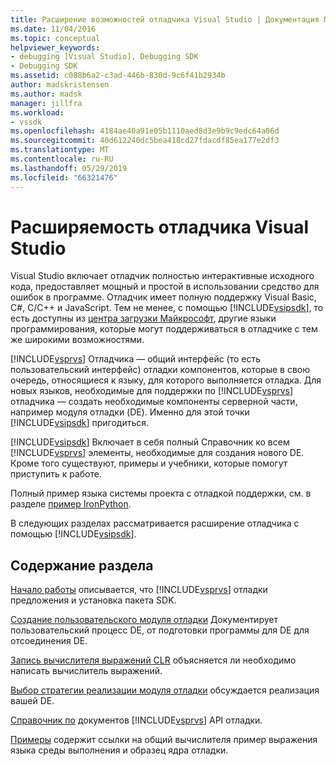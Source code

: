 ```yaml
---
title: Расширение возможностей отладчика Visual Studio | Документация Майкрософт
ms.date: 11/04/2016
ms.topic: conceptual
helpviewer_keywords:
- debugging [Visual Studio], Debugging SDK
- Debugging SDK
ms.assetid: c088b6a2-c3ad-446b-830d-9c6f41b2934b
author: madskristensen
ms.author: madsk
manager: jillfra
ms.workload:
- vssdk
ms.openlocfilehash: 4184ae40a91e05b1110aed8d3e9b9c9edc64a06d
ms.sourcegitcommit: 40d612240dc5bea418cd27fdacdf85ea177e2df3
ms.translationtype: MT
ms.contentlocale: ru-RU
ms.lasthandoff: 05/29/2019
ms.locfileid: "66321476"
---
```

# <a name="visual-studio-debugger-extensibility"></a>Расширяемость отладчика Visual Studio
Visual Studio включает отладчик полностью интерактивные исходного кода, предоставляет мощный и простой в использовании средство для ошибок в программе. Отладчик имеет полную поддержку Visual Basic, C#, C/C++ и JavaScript. Тем не менее, с помощью [!INCLUDE[vsipsdk](../../extensibility/includes/vsipsdk_md.md)], то есть доступны из [центра загрузки Майкрософт](http://go.microsoft.com/fwlink/?LinkId=214453), другие языки программирования, которые могут поддерживаться в отладчике с тем же широкими возможностями.

 [!INCLUDE[vsprvs](../../code-quality/includes/vsprvs_md.md)] Отладчика — общий интерфейс (то есть пользовательский интерфейс) отладки компонентов, которые в свою очередь, относящиеся к языку, для которого выполняется отладка. Для новых языков, необходимые для поддержки по [!INCLUDE[vsprvs](../../code-quality/includes/vsprvs_md.md)] отладчика — создать необходимые компоненты серверной части, например модуля отладки (DE). Именно для этой точки [!INCLUDE[vsipsdk](../../extensibility/includes/vsipsdk_md.md)] пригодиться.

 [!INCLUDE[vsipsdk](../../extensibility/includes/vsipsdk_md.md)] Включает в себя полный Справочник ко всем [!INCLUDE[vsprvs](../../code-quality/includes/vsprvs_md.md)] элементы, необходимые для создания нового DE. Кроме того существуют, примеры и учебники, которые помогут приступить к работе.

 Полный пример языка системы проекта с отладкой поддержки, см. в разделе [пример IronPython](https://www.microsoft.com/download/details.aspx?id=55984).

 В следующих разделах рассматривается расширение отладчика с помощью [!INCLUDE[vsipsdk](../../extensibility/includes/vsipsdk_md.md)].

## <a name="in-this-section"></a>Содержание раздела
 [Начало работы](../../extensibility/debugger/getting-started-with-debugger-extensibility.md) описывается, что [!INCLUDE[vsprvs](../../code-quality/includes/vsprvs_md.md)] отладки предложения и установка пакета SDK.

 [Создание пользовательского модуля отладки](../../extensibility/debugger/creating-a-custom-debug-engine.md) Документирует пользовательский процесс DE, от подготовки программы для DE для отсоединения DE.

 [Запись вычислителя выражений CLR](../../extensibility/debugger/writing-a-common-language-runtime-expression-evaluator.md) объясняется ли необходимо написать вычислитель выражений.

 [Выбор стратегии реализации модуля отладки](../../extensibility/debugger/choosing-a-debug-engine-implementation-strategy.md) обсуждается реализация вашей DE.

 [Справочник по](../../extensibility/debugger/reference/reference-visual-studio-debugging-apis.md) документов [!INCLUDE[vsprvs](../../code-quality/includes/vsprvs_md.md)] API отладки.

 [Примеры](../../extensibility/debugger/visual-studio-debugging-samples.md) содержит ссылки на общий вычислителя пример выражения языка среды выполнения и образец ядра отладки.
